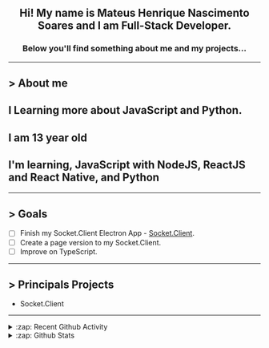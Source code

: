 <div align="center">

## Hi! My name is Mateus Henrique Nascimento Soares and I am Full-Stack Developer.

### Below you'll find something about me and my projects...

</div>

---

## **>** About me

## I Learning more about JavaScript and Python.

## I am 13 year old

## I'm learning, JavaScript with NodeJS, ReactJS and React Native, and Python

---

## **>** Goals

- [ ] Finish my Socket.Client Electron App - [Socket.Client](https://github.com/MateusSoares895/socket.client).
- [ ] Create a page version to my Socket.Client.
- [ ] Improve on TypeScript.

---

## **>** Principals Projects

- Socket.Client

---

<details>
  <summary>:zap: Recent Github Activity</summary>

<!--START_SECTION:activity-->
1. 🗣 Commented on [#343](https://github.com/browsh-org/browsh/issues/343) in [browsh-org/browsh](https://github.com/browsh-org/browsh)
2. ❗️ Opened issue [#19](https://github.com/dofy/learn-vim/issues/19) in [dofy/learn-vim](https://github.com/dofy/learn-vim)
3. 🗣 Commented on [#343](https://github.com/browsh-org/browsh/issues/343) in [browsh-org/browsh](https://github.com/browsh-org/browsh)
4. ❗️ Opened issue [#345](https://github.com/browsh-org/browsh/issues/345) in [browsh-org/browsh](https://github.com/browsh-org/browsh)
5. 🗣 Commented on [#260](https://github.com/darlinghq/darling/issues/260) in [darlinghq/darling](https://github.com/darlinghq/darling)
<!--END_SECTION:activity-->
</details>

<details>
  <summary>:zap: Github Stats</summary>

  <br />

  <a href="https://github.com/mateushnsoares">
    <img align="center" src="https://github-readme-stats.vercel.app/api?username=mateushnsoares&show_icons=true&theme=dark&line_height=27" alt="mateushnsoares github stats"/>
  </a>

  <a>
    <img align="center" src="https://github-readme-stats.vercel.app/api/top-langs/?username=mateushnsoares&theme=dark&layout=compact" alt="mateushnsoares most used languages" />
  </a>
</details>

